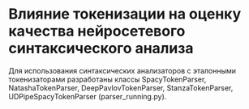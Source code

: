 # Влияние токенизации на оценку качества нейросетевого синтаксического анализа

Для использования синтаксических анализаторов с эталонными токенизаторами разработаны классы SpacyTokenParser, NatashaTokenParser, DeepPavlovTokenParser, StanzaTokenParser, UDPipeSpacyTokenParser (parser_running.py).
